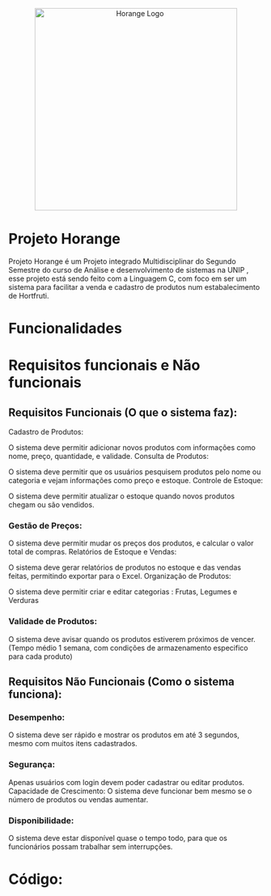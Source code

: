 <p align="center"><img src="https://github.com/user-attachments/assets/aa6df4b0-4dcb-490c-b27f-f0d1ad6d2cc5" width="400" alt="Horange Logo"></a></p>

# Projeto Horange

Projeto Horange é um Projeto integrado Multidisciplinar do Segundo Semestre do curso de Análise e desenvolvimento de sistemas na UNIP , esse projeto está sendo feito com a Linguagem C,  com foco em ser um sistema para facilitar a venda e cadastro de produtos num estabalecimento de Hortfruti.

# Funcionalidades

# Requisitos funcionais e Não funcionais
## Requisitos Funcionais (O que o sistema faz):
Cadastro de Produtos:

O sistema deve permitir adicionar novos produtos com informações como nome, preço, quantidade, e validade.
Consulta de Produtos:

O sistema deve permitir que os usuários pesquisem produtos pelo nome ou categoria e vejam informações como preço e estoque.
Controle de Estoque:

O sistema deve permitir atualizar o estoque quando novos produtos chegam ou são vendidos.

### Gestão de Preços:

O sistema deve permitir mudar os preços dos produtos,  e calcular o valor total de compras.
Relatórios de Estoque e Vendas:

O sistema deve gerar relatórios de produtos no estoque e das vendas feitas, permitindo exportar para o Excel.
Organização de Produtos:

O sistema deve permitir criar e editar categorias : Frutas, Legumes e Verduras
### Validade de Produtos:
O sistema deve avisar quando os produtos estiverem próximos de vencer.(Tempo médio 1 semana, com condições de armazenamento especifico para cada produto) 

## Requisitos Não Funcionais (Como o sistema funciona):
### Desempenho:
O sistema deve ser rápido e mostrar os produtos em até 3 segundos, mesmo com muitos itens cadastrados.
### Segurança:
Apenas usuários com login devem poder cadastrar ou editar produtos.
Capacidade de Crescimento:
O sistema deve funcionar bem mesmo se o número de produtos ou vendas aumentar.
### Disponibilidade:
O sistema deve estar disponível quase o tempo todo, para que os funcionários possam trabalhar sem interrupções.

# Código:

